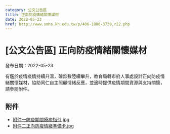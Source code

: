 ```yaml
---
category: 公文公告區
title: 正向防疫情緒關懷媒材
date: 2022-05-23
href: http://www.smhs.kh.edu.tw/p/406-1000-3739,r22.php
---
```


# [公文公告區] 正向防疫情緒關懷媒材

發布日期：2022-05-23

有鑑於疫情疫情持續升溫，確診數陸續攀升，教育局轉市府人事處設計正向防疫情緒關懷媒材，協助同仁自主照顧情緒反應，並適時提供疫情期間資源與支持關懷，請參閱附件。

## 附件

- [附件一防疫期間療癒指引.jpg](https://www.smhs.kh.edu.tw/var/file/0/1000/attach/53/pta_3504_5808029_88698.jpg)
- [附件二正向防疫情緒準備卡.jpg](https://www.smhs.kh.edu.tw/var/file/0/1000/attach/53/pta_3505_5813967_88699.jpg)
